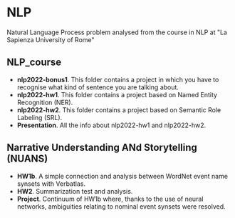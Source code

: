 # NLP
Natural Language Process problem analysed from the course in NLP at "La Sapienza University of Rome"

## NLP_course
* **nlp2022-bonus1**. This folder contains a project in which you have to recognise what kind of sentence you are talking about.
* **nlp2022-hw1**. This folder contains a project based on Named Entity Recognition (NER).
* **nlp2022-hw2**. This folder contains a project based on Semantic Role Labeling (SRL).
* **Presentation**. All the info about nlp2022-hw1 and nlp2022-hw2.

## Narrative Understanding ANd Storytelling (NUANS)
* **HW1b**. A simple connection and analysis between WordNet event name synsets with Verbatlas.
* **HW2**. Summarization test and analysis.
* **Project**. Continuum of HW1b where, thanks to the use of neural networks, ambiguities relating to nominal event synsets were resolved.
